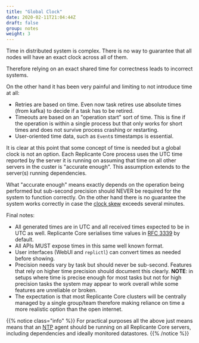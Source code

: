 ```yaml
---
title: "Global Clock"
date: 2020-02-11T21:04:44Z
draft: false
group: notes
weight: 3
---
```


Time in distributed system is complex.
There is no way to guarantee that all nodes will have an exact clock across all of them.

Therefore relying on an exact shared time for correctness leads to incorrect systems.

On the other hand it has been very painful and limiting to not introduce time at all:

* Retries are based on time.
  Even now task retires use absolute times (from kafka) to decide if a task has to be retired.
* Timeouts are based on an "operation start" sort of time.
  This is fine if the operation is within a single process but that only works for short times
  and does not survive process crashing or restarting.
* User-oriented time data, such as `Event`s timestamps is essential.

It is clear at this point that some concept of time is needed but a global clock is not an option.
Each Replicante Core process uses the UTC time reported by the server it is running on assuming
that time on all other servers in the custer is "accurate enough".
This assumption extends to the server(s) running dependencies.

What "accurate enough" means exactly depends on the operation being performed but sub-second
precision should NEVER be required for the system to function correctly.
On the other hand there is no guarantee the system works correctly in case the
[clock skew] exceeds several minutes.

Final notes:

* All generated times are in UTC and all received times expected to be in UTC as well.
  Replicante Core serialises time values in [RFC 3339] by default.
* All APIs MUST expose times in this same well known format.
* User interfaces (WebUI and `replictl`) can convert times as needed before showing.
* Precision needs vary by task but should never be sub-second.
  Features that rely on higher time precision should document this clearly.
  **NOTE**: in setups where time is precise enough for most tasks but not for high precision
  tasks the system may appear to work overall while some features are unreliable or broken.
* The expectation is that most Replicante Core clusters will be centrally managed by a single
  group/team therefore making reliance on time a more realistic option than the open internet.

{{% notice class="info" %}}
For practical purposes all the above just means means that an
[NTP](https://en.wikipedia.org/wiki/Network_Time_Protocol) agent should be
running on all Replicante Core servers, including dependencies and ideally monitored datastores.
{{% /notice %}}

[clock skew]: https://en.wikipedia.org/wiki/Clock_skew
[RFC 3339]: https://tools.ietf.org/html/rfc3339
